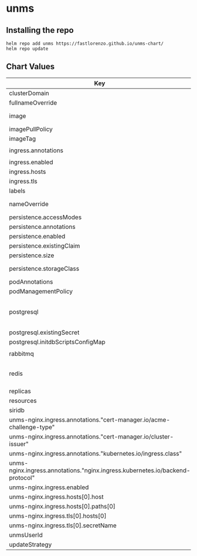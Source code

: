 unms
====

## Installing the repo

```
helm repo add unms https://fastlorenzo.github.io/unms-chart/
helm repo update
```

## Chart Values

| Key | Type | Default | Description |
|-----|------|---------|-------------|
| clusterDomain | string | `"cluster.local"` | Kubernetes Cluster Domain |
| fullnameOverride | string | `""` |  |
| image | string | `"padhihomelab/unms"` | UNMS docker image name (use ubnt/unms for amd64, fastlorenzo/unms for arm/arm64) |
| imagePullPolicy | string | `"Always"` | UNMS docker image pull policy |
| imageTag | string | `"latest"` | UNMS docker image tag |
| ingress.annotations | object | `{"cert-manager.io/acme-challenge-type":"http01","cert-manager.io/cluster-issuer":"step-issuer","kubernetes.io/ingress.class":"nginx","nginx.ingress.kubernetes.io/backend-protocol":"HTTPS"}` | Ingress annotations |
| ingress.enabled | bool | `false` | Enable Ingress controller |
| ingress.hosts | list | `[{"host":"unms.bernardi.local","paths":["/"]}]` | Ingress hosts configuration |
| ingress.tls | list | `[{"hosts":["unms.bernardi.local"],"secretName":"unms-bernardi-local-tls"}]` | Ingress TLS configuration |
| labels | object | `{}` | UNMS pod extra labels |
| nameOverride | string | `""` | String to partially override unms.fullname template (will maintain the release name) |
| persistence.accessModes | list | `["ReadWriteOnce"]` | UNMS storage access modes |
| persistence.annotations | object | `{}` |  |
| persistence.enabled | bool | `true` | Persist UNMS data |
| persistence.existingClaim | string | `"unms-storage-nfs"` | Name of existing PVC for UNMS data |
| persistence.size | string | `"10Gi"` | UNMS storage size |
| persistence.storageClass | string | `""` | UNMS PV storage class name, keep empty to use default. Not used if `existingClaim` is set. |
| podAnnotations | object | `{}` | Annotations for UNMS pods |
| podManagementPolicy | string | `"Parallel"` | UNMS pods management policy |
| postgresql | object | `{"existingSecret":"unms-postgresql","image":{"repository":"postgres","tag":9.6},"initdbScriptsConfigMap":"unms-unms-initdb","livenessProbe":{"initialDelaySeconds":120},"persistence":{"existingClaim":"unms-postgresql-0","mountPath":"/data","size":"20Gi"},"postgresqlDataDir":"/data/data","postgresqlDatabase":"unms","postgresqlUsername":"unms","readinessProbe":{"initialDelaySeconds":120},"resources":{"requests":{"cpu":"100m","memory":"128Mi"}},"securityContext":{"fsGroup":11001,"runAsUser":10001},"volumePermissions":{"enabled":true,"image":{"repository":"postgres","tag":9.6}}}` | Bitnami PostgreSQL values to override (source)[https://github.com/helm/charts/issues/19132] |
| postgresql.existingSecret | string | `"unms-postgresql"` | Should be RELEASE_NAME-postgresql |
| postgresql.initdbScriptsConfigMap | string | `"unms-unms-initdb"` | Should be RELEASE_NAME-unms-initdb |
| rabbitmq | object | `{"image":{"repository":"rabbitmq","tag":"3.8-alpine"},"persistence":{"enabled":false},"volumePermissions":{"image":{"repository":"rabbitmq","tag":"3.8-alpine"}}}` | Bitnami RabbitMQ values to override |
| redis | object | `{"image":{"repository":"redis","tag":6},"master":{"command":"/usr/local/bin/docker-entrypoint.sh","persistence":{"enabled":false}},"persistence":{"enabled":false},"sentinel":{"image":{"repository":"redis","tag":6}},"slave":{"command":"/usr/local/bin/docker-entrypoint.sh","persistence":{"enabled":false}},"usePassword":false,"volumePermissions":{"image":{"repository":"redis","tag":6}}}` | Bitnami Redis values to override |
| replicas | int | `1` | Number of UNMS replicas |
| resources | object | `{}` | UNMS pods resources |
| siridb | object | `{"service":{"port":9000}}` | SiriDB values to override |
| unms-nginx.ingress.annotations."cert-manager.io/acme-challenge-type" | string | `"http01"` |  |
| unms-nginx.ingress.annotations."cert-manager.io/cluster-issuer" | string | `"step-issuer"` |  |
| unms-nginx.ingress.annotations."kubernetes.io/ingress.class" | string | `"nginx"` |  |
| unms-nginx.ingress.annotations."nginx.ingress.kubernetes.io/backend-protocol" | string | `"HTTPS"` |  |
| unms-nginx.ingress.enabled | bool | `true` |  |
| unms-nginx.ingress.hosts[0].host | string | `"unms.bernardi.local"` |  |
| unms-nginx.ingress.hosts[0].paths[0] | string | `"/"` |  |
| unms-nginx.ingress.tls[0].hosts[0] | string | `"unms.bernardi.local"` |  |
| unms-nginx.ingress.tls[0].secretName | string | `"unms-bernardi-local-tls"` |  |
| unmsUserId | int | `10001` | UNMS User ID |
| updateStrategy | string | `"RollingUpdate"` | UNMS pods update strategy |
